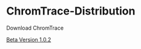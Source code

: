 # ChromTrace-Distribution

Download ChromTrace

[Beta Version 1.0.2]([https://github.com/chromtrace/ChromTrace-Distribution/blob/main/ChromTraceSetup.msi])

